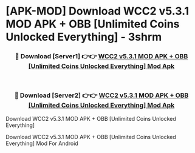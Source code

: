 # [APK-MOD] Download WCC2 v5.3.1 MOD APK + OBB [Unlimited Coins Unlocked Everything] - 3shrm


<div align="center">
<h3>🔴 Download [Server1] 👉👉 <a href="https://apk-comot.site?title=WCC2_v5.3.1_MOD_APK_+_OBB_[Unlimited_Coins_Unlocked_Everything]">WCC2 v5.3.1 MOD APK + OBB [Unlimited Coins Unlocked Everything] Mod Apk</a></h3><br>
<h3>🔴 Download [Server2] 👉👉 <a href="https://apk-comot.site?title=WCC2_v5.3.1_MOD_APK_+_OBB_[Unlimited_Coins_Unlocked_Everything]">WCC2 v5.3.1 MOD APK + OBB [Unlimited Coins Unlocked Everything] Mod Apk</a></h3>
</div>



Download WCC2 v5.3.1 MOD APK + OBB [Unlimited Coins Unlocked Everything] 

Download WCC2 v5.3.1 MOD APK + OBB [Unlimited Coins Unlocked Everything] Mod For Android